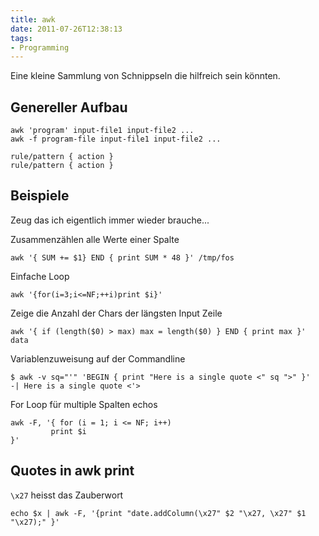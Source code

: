 ```yaml
---
title: awk
date: 2011-07-26T12:38:13
tags:
- Programming
---
```


Eine kleine Sammlung von Schnippseln die hilfreich sein könnten.

## Genereller Aufbau

```
awk 'program' input-file1 input-file2 ...
awk -f program-file input-file1 input-file2 ...

rule/pattern { action }
rule/pattern { action }
```

## Beispiele

Zeug das ich eigentlich immer wieder brauche...

Zusammenzählen alle Werte einer Spalte

```
awk '{ SUM += $1} END { print SUM * 48 }' /tmp/fos
```

Einfache Loop

```
awk '{for(i=3;i<=NF;++i)print $i}'
```

Zeige die Anzahl der Chars der längsten Input Zeile

```
awk '{ if (length($0) > max) max = length($0) } END { print max }' data
```

Variablenzuweisung auf der Commandline

```
$ awk -v sq="'" 'BEGIN { print "Here is a single quote <" sq ">" }'
-| Here is a single quote <'>
```

For Loop für multiple Spalten echos

~~~
awk -F, '{ for (i = 1; i <= NF; i++)
         print $i
}'
~~~

## Quotes in awk print

`\x27` heisst das Zauberwort

~~~
echo $x | awk -F, '{print "date.addColumn(\x27" $2 "\x27, \x27" $1 "\x27);" }'
~~~